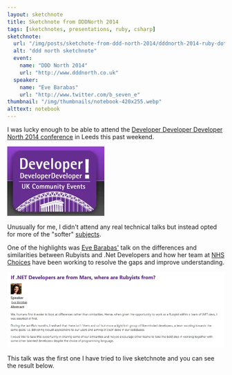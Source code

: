 ```yaml
---
layout: sketchnote
title: Sketchnote from DDDNorth 2014
tags: [sketchnotes, presentations, ruby, csharp]
sketchnote:
  url: "/img/posts/sketchote-from-ddd-north-2014/dddnorth-2014-ruby-dotnet-talk-lofi.webp"
  alt: "ddd north sketchnote"
  event:
    name: "DDD North 2014"
    url: "http://www.dddnorth.co.uk"
  speaker:
    name: "Eve Barabas"
    url: "http://www.twitter.com/b_seven_e"
thumbnail: "/img/thumbnails/notebook-420x255.webp"
alttext: notebook
---
```


I was lucky enough to be able to attend the <a href="http://www.dddnorth.co.uk/">Developer Developer Developer North
2014 conference</a> in Leeds this past weekend.

![ddd north](/img/posts/sketchote-from-ddd-north-2014/dddnorth-logo.webp)

Unusually for me, I didn't attend any real technical talks but instead opted for
more of the "softer" [subjects](http://www.dddnorth.co.uk/Schedule).

One of the highlights was [Eve Barabas'](http://www.twitter.com/b_seven_e) talk on
the differences and similarities between Rubyists and .Net Developers and how her team
at [NHS Choices](http://www.nhs.uk/Pages/HomePage.aspx) have been working to
resolve the gaps and improve understanding.

<img src="/img/posts/sketchote-from-ddd-north-2014/session-summary.webp" class="u-max-full-width" alt="ddd north" />

This talk was the first one I have tried to live sketchnote and you can see the result below.
